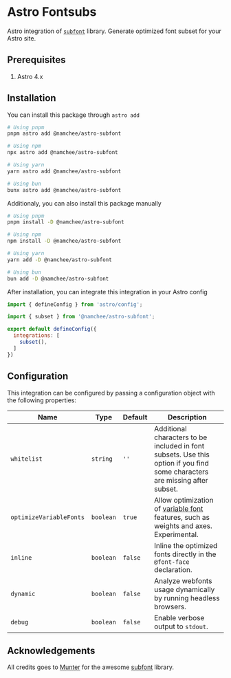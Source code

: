 # Astro Fontsubs

Astro integration of [`subfont`](https://github.com/Munter/subfont) library. Generate optimized font subset for your Astro site.

## Prerequisites

1. Astro 4.x

## Installation

You can install this package through `astro add`

```bash
# Using pnpm
pnpm astro add @namchee/astro-subfont

# Using npm
npx astro add @namchee/astro-subfont

# Using yarn
yarn astro add @namchee/astro-subfont

# Using bun
bunx astro add @namchee/astro-subfont
```

Additionaly, you can also install this package manually

```bash
# Using pnpm
pnpm install -D @namchee/astro-subfont

# Using npm
npm install -D @namchee/astro-subfont

# Using yarn
yarn add -D @namchee/astro-subfont

# Using bun
bun add -D @namchee/astro-subfont
```

After installation, you can integrate this integration in your Astro config

```js
import { defineConfig } from 'astro/config';

import { subset } from '@namchee/astro-subfont';

export default defineConfig({
  integrations: [
    subset(),
  ]
})
```

## Configuration

This integration can be configured by passing a configuration object with the following properties:

| Name | Type | Default | Description |
| ---- | ---- | ------- | ----------- |
| `whitelist` | `string` | `''` | Additional characters to be included in font subsets. Use this option if you find some characters are missing after subset. |
| `optimizeVariableFonts` | `boolean` | `true` | Allow optimization of [variable font](https://fonts.google.com/knowledge/introducing_type/introducing_variable_fonts) features, such as weights and axes. Experimental. |
| `inline` | `boolean` | `false` | Inline the optimized fonts directly in the `@font-face` declaration. |
| `dynamic` | `boolean` | `false` | Analyze webfonts usage dynamically by running headless browsers. |
| `debug` | `boolean` | `false` | Enable verbose output to `stdout`. ||

## Acknowledgements

All credits goes to [Munter](https://github.com/Munter) for the awesome [subfont](https://github.com/Munter/subfont) library.
